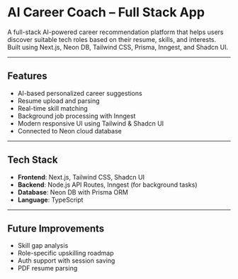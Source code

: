 # AI Career Coach – Full Stack App

A full-stack AI-powered career recommendation platform that helps users discover suitable tech roles based on their resume, skills, and interests. Built using Next.js, Neon DB, Tailwind CSS, Prisma, Inngest, and Shadcn UI.

---

## Features

- AI-based personalized career suggestions
- Resume upload and parsing
- Real-time skill matching
- Background job processing with Inngest
- Modern responsive UI using Tailwind & Shadcn UI
- Connected to Neon cloud database

---

## Tech Stack

- **Frontend**: Next.js, Tailwind CSS, Shadcn UI
- **Backend**: Node.js API Routes, Inngest (for background tasks)
- **Database**: Neon DB with Prisma ORM
- **Language**: TypeScript

---


## Future Improvements

- Skill gap analysis
- Role-specific upskilling roadmap
- Auth support with session saving
- PDF resume parsing



